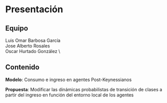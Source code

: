 # Presentación

## Equipo

Luis Omar Barbosa García \
Jose Alberto Rosales \
Oscar Hurtado González \

## Contenido

**Modelo**: Consumo e ingreso en agentes Post-Keynessianos

**Propuesta**: Modificar las dinámicas probabilistas de transición de clases a partir del ingreso en función del entorno local de los agentes
